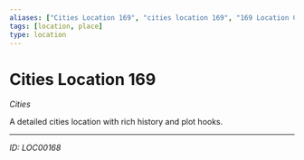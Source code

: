 ```yaml
---
aliases: ["Cities Location 169", "cities location 169", "169 Location Cities"]
tags: [location, place]
type: location
---
```


# Cities Location 169

*Cities*

A detailed cities location with rich history and plot hooks.

---
*ID: LOC00168*